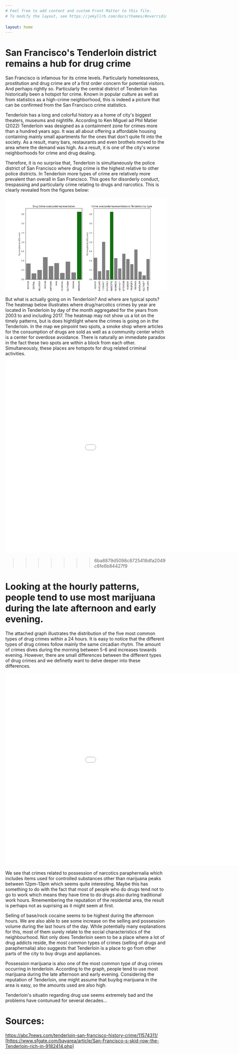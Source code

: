 ```yaml
---
# Feel free to add content and custom Front Matter to this file.
# To modify the layout, see https://jekyllrb.com/docs/themes/#overriding-theme-defaults

layout: home
---
```



San Francisco's Tenderloin district remains a hub for drug crime
=======

San Francisco is infamous for its crime levels. Particularly homelessness, prostitution and drug crime are of a first order concern for potential visitors. And perhaps rightly so. Particularly the central district of Tenderloin has historically been a hotspot for crime. Known in popular culture as well as from statistics as a high-crime neighborhood, this is indeed a picture that can be confirmed from the San Francisco crime statistics. 

Tenderloin has a long and colorful history as a home of city's biggest theaters, museums and nightlife. According to Ken Miguel ad Phil Matier (2022) Tenderloin was designed as a containment zone for crimes more than a hundred years ago. It was all about offering a affordable housing containing mainly small apartments for the ones that don't quite fit into the society. As a result, many bars, restaurants and even brothels moved to the area where the demand was high. As a result, it is one of the city's worse neighborhoods for crime and drug dealing. 

Therefore, it is no surprise that, Tenderloin is simultaneously the police district of San Francisco where drug crime is the highest relative to other police districts. In Tenderloin more types of crime are relatively more prevalent than overall in San Francisco. This goes for disorderly conduct, trespassing and particularly crime relating to drugs and narcotics. This is clearly revealed from the figures below:

![Tenderloin_Drug](/Tenderloin_Drug.png)


But what is actually going on in Tenderloin? And where are typical spots? The heatmap below illustrates where drug/narcotics crimes by year are located in Tenderloin by day of the month aggregated for the years from 2003 to and including 2017. The heatmap may not show us a lot on the timely patterns, but is does hightlight where the crimes is going on in the Tenderloin. In the map we pinpoint two spots, a smoke shop where articles for the consumption of drugs are sold as well as a community center which is a center for overdose avoidance. There is naturally an immediate paradox in the fact these two spots are within a block from each other. Simultaneously, these places are hotspots for drug related criminal activities.


<embed 
       type="text/html" 
       src="map.html"
       width="1100"
       height="600"
       >







>>>>>>> 6ba8879d5098c8725418dfa2049c6fe6b84427f9

Looking at the hourly patterns, people tend to use most marijuana during the late afternoon and early evening.
=======

The attached graph illustrates the distribution of the five most common types of drug crimes within a 24 hours. It is easy to notice that the different types of drug crimes follow mainly the same circadian rhytm. The amount of crimes dives during the morning between 5-6 and increases towards evening. However, there are small differences between the different types of drug crimes and we definetly want to delve deeper into these differences.

<embed 
       type="text/html" 
       src="crimes_per_hour_for_description.html"
       width="1100"
       height="600"
       >

We see that crimes related to possession of narcotics paraphernalia which includes items used for controlled substances other than marijuana peaks between 12pm-13pm which seems quite interesting. Maybe this has something to do with the fact that most of people who do drugs tend not to go to work which means they have time to do drugs also during traditional work hours. Rmemembering the reputation of the residental area, the result is perhaps not as suprising as it might seem at first. 

Selling of base/rock cocaine seems to be highest during the afternoon hours. We are also able to see some increase on the selling and possession volume during the last hours of the day. While potentially many explanations for this, most of them surely relate to the social characteristics of the neighbourhood. Not only does Tenderloin seem to be a place where a lot of drug addicts reside, the most common types of crimes (selling of drugs and paraphernalia) also suggests that Tenderloin is a place to go from other parts of the city to buy drugs and appliances.

Possession marijuana is also one of the most common type of drug crimes occurring in tenderloin. According to the graph, people tend to use most marijuana during the late afternoon and early evening. Considering the reputation of Tenderloin, one might assume that buyibg marijuana in the area is easy, so the amounts used are also high.


Tenderloin's situatin regarding drug use seems extremely bad and the problems have contunued for several decades... 


Sources:
=======

https://abc7news.com/tenderloin-san-francisco-history-crime/11574311/
[https://www.sfgate.com/bayarea/article/San-Francisco-s-skid-row-the-Tenderloin-rich-in-9182414.php]


